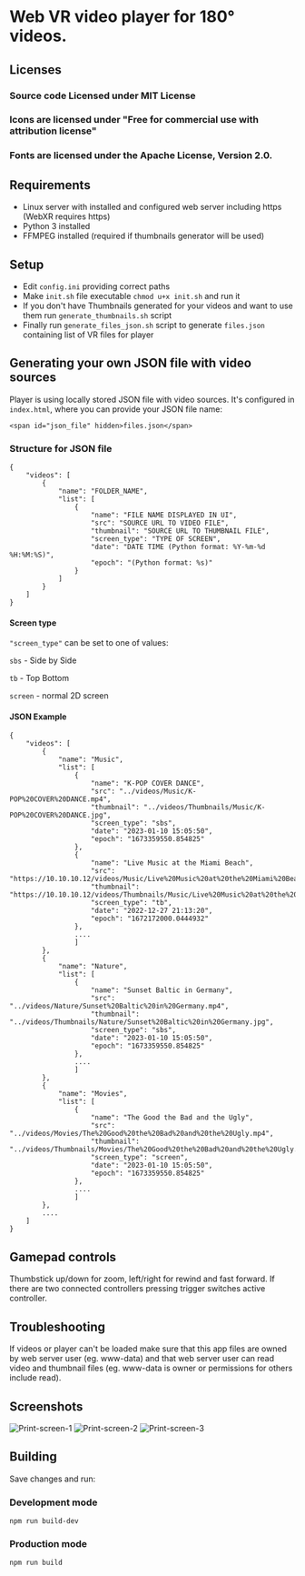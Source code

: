 # Web VR video player for 180° videos.

## Licenses

### Source code Licensed under MIT License

### Icons are licensed under "Free for commercial use with attribution license"

### Fonts are licensed under the Apache License, Version 2.0.

## Requirements

- Linux server with installed and configured web server including https (WebXR requires https)
- Python 3 installed
- FFMPEG installed (required if thumbnails generator will be used)

## Setup

- Edit `config.ini` providing correct paths
- Make `init.sh` file executable `chmod u+x init.sh` and run it
- If you don't have Thumbnails generated for your videos and want to use them run `generate_thumbnails.sh` script
- Finally run `generate_files_json.sh` script to generate `files.json` containing list of VR files for player

## Generating your own JSON file with video sources
Player is using locally stored JSON file with video sources. It's configured in `index.html`, where you can provide your JSON file name:
```
<span id="json_file" hidden>files.json</span>
```
### Structure for JSON file

```
{
    "videos": [
        {
            "name": "FOLDER_NAME",
            "list": [
                {
                    "name": "FILE NAME DISPLAYED IN UI",
                    "src": "SOURCE URL TO VIDEO FILE",
                    "thumbnail": "SOURCE URL TO THUMBNAIL FILE",
                    "screen_type": "TYPE OF SCREEN",
                    "date": "DATE TIME (Python format: %Y-%m-%d %H:%M:%S)",
                    "epoch": "(Python format: %s)"
                }
            ]
        }
    ]
}
```
#### Screen type
`"screen_type"` can be set to one of values:

`sbs` - Side by Side

`tb` - Top Bottom

`screen` - normal 2D screen

#### JSON Example

```
{
    "videos": [
        {
            "name": "Music",
            "list": [
                {
                    "name": "K-POP COVER DANCE",
                    "src": "../videos/Music/K-POP%20COVER%20DANCE.mp4",
                    "thumbnail": "../videos/Thumbnails/Music/K-POP%20COVER%20DANCE.jpg",
                    "screen_type": "sbs",
                    "date": "2023-01-10 15:05:50",
                    "epoch": "1673359550.854825"
                },
                {
                    "name": "Live Music at the Miami Beach",
                    "src": "https://10.10.10.12/videos/Music/Live%20Music%20at%20the%20Miami%20Beach.mp4",
                    "thumbnail": "https://10.10.10.12/videos/Thumbnails/Music/Live%20Music%20at%20the%20Miami%20Beach.jpg",
                    "screen_type": "tb",
                    "date": "2022-12-27 21:13:20",
                    "epoch": "1672172000.0444932"
                },
                ....
                ]
        },
        {
            "name": "Nature",
            "list": [
                {
                    "name": "Sunset Baltic in Germany",
                    "src": "../videos/Nature/Sunset%20Baltic%20in%20Germany.mp4",
                    "thumbnail": "../videos/Thumbnails/Nature/Sunset%20Baltic%20in%20Germany.jpg",
                    "screen_type": "sbs",
                    "date": "2023-01-10 15:05:50",
                    "epoch": "1673359550.854825"
                },
                ....
                ]
        },
        {
            "name": "Movies",
            "list": [
                {
                    "name": "The Good the Bad and the Ugly",
                    "src": "../videos/Movies/The%20Good%20the%20Bad%20and%20the%20Ugly.mp4",
                    "thumbnail": "../videos/Thumbnails/Movies/The%20Good%20the%20Bad%20and%20the%20Ugly.jpg",
                    "screen_type": "screen",
                    "date": "2023-01-10 15:05:50",
                    "epoch": "1673359550.854825"
                },
                ....
                ]
        },
        ....
    ]
}
```

## Gamepad controls 

Thumbstick up/down for zoom, left/right for rewind and fast forward.
If there are two connected controllers pressing trigger switches active controller.

## Troubleshooting

If videos or player can't be loaded make sure that this app files are owned by web server user (eg. www-data) and that web server user can read video and thumbnail files (eg. www-data is owner or permissions for others include read).

## Screenshots

![Print-screen-1](https://github.com/michal-repo/web_vr_video_player/blob/main/examples/Screenshot_VR_player_1.png?raw=true)
![Print-screen-2](https://github.com/michal-repo/web_vr_video_player/blob/main/examples/Screenshot_VR_player_2.png?raw=true)
![Print-screen-3](https://github.com/michal-repo/web_vr_video_player/blob/main/examples/Screenshot_VR_player_3.png?raw=true)

## Building
Save changes and run:
### Development mode
`npm run build-dev`
### Production mode
`npm run build`
